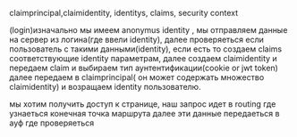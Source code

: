 claimprincipal,claimidentity,  identitys, claims, security context


(login)изначально мы имеем anonymus identity , мы отправляем данные на сервер из логина(где ввели identity), далее проверяеться если пользователь с такими данными(identity), если есть то
создаем claims соответствующие identity параметрам, далее создаем claimidentity и передаем claim и выбираем тип аунтентификации(cookie or jwt token) далее передаем в claimprincipal( он может содержать множество claimidentity) и возращаем identity пользователю.


мы хотим получить доступ к странице, наш запрос идет в routing где узнаеться конечная точка маршрута далее эти данные передаеться в ауф где проверяеться 